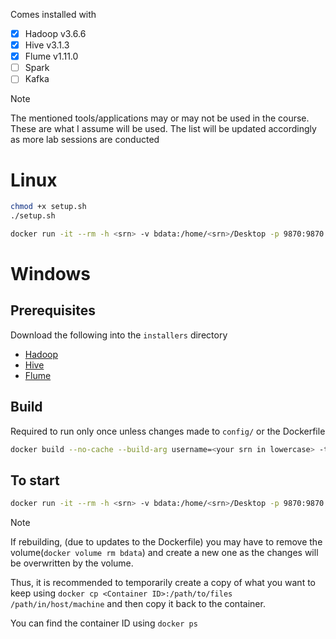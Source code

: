Comes installed with

- [x] Hadoop v3.6.6
- [x] Hive v3.1.3
- [x] Flume v1.11.0
- [ ] Spark
- [ ] Kafka

> [!NOTE]
> The mentioned tools/applications may or may not be used in the course.
> These are what I assume will be used.
> The list will be updated accordingly as more lab sessions are conducted

# Linux

```bash
chmod +x setup.sh
./setup.sh
```

```bash
docker run -it --rm -h <srn> -v bdata:/home/<srn>/Desktop -p 9870:9870 -p 8088:8088 -p 9864:9864 -p 8032:8032 bdlab:latest
```

# Windows

## Prerequisites

Download the following into the `installers` directory
 - [Hadoop](https://dlcdn.apache.org/hadoop/common/hadoop-3.3.6/hadoop-3.3.6.tar.gz) 
 - [Hive](https://archive.apache.org/dist/hive/hive-3.1.3/apache-hive-3.1.3-bin.tar.gz) 
 - [Flume](https://downloads.apache.org/flume/1.11.0/apache-flume-1.11.0-bin.tar.gz) 

## Build

Required to run only once unless changes made to `config/` or the Dockerfile

```bash
docker build --no-cache --build-arg username=<your srn in lowercase> -t bdlab .
```

## To start

```bash
docker run -it --rm -h <srn> -v bdata:/home/<srn>/Desktop -p 9870:9870 -p 8088:8088 -p 9864:9864 -p 8032:8032 bdlab:latest
```

> [!NOTE]
> If rebuilding, (due to updates to the Dockerfile)
> you may have to remove the volume(`docker volume rm bdata`) and create a new one as the changes will be overwritten by the volume.
>
> Thus, it is recommended to temporarily create a copy of what you want to keep using `docker cp <Container ID>:/path/to/files /path/in/host/machine`
> and then copy it back to the container.
>
> You can find the container ID using `docker ps`
